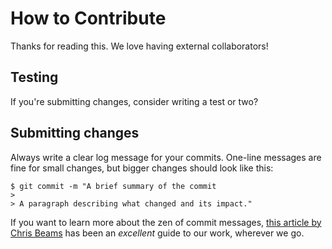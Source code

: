 # How to Contribute

Thanks for reading this. We love having external collaborators!

## Testing

If you're submitting changes, consider writing a test or two?

## Submitting changes

Always write a clear log message for your commits. One-line messages are fine for small changes, but bigger changes should look like this:

    $ git commit -m "A brief summary of the commit
    >
    > A paragraph describing what changed and its impact."

If you want to learn more about the zen of commit messages, [this article by Chris Beams](https://chris.beams.io/posts/git-commit/) has been an _excellent_ guide to our work, wherever we go.
